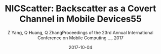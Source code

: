 ---
title: "NICScatter: Backscatter as a Covert Channel in Mobile Devices55"
collection: publications
permalink: "/publication/2017-10-04"
excerpt: "Today's mobile devices contain sensitive data, which raises concerns about data security. This paper discusses a covert channel threat on existing mobile systems. Through it, malware can wirelessly leak information without making network connections or emitting signals, such as sound, EMR, vibration, etc., that we can feel or are aware of. The covert channel is built on a communication method that we call NICScatter. NICScatter transmitter malware forces mobile devices, such as mobile phones, tablets or laptops, to reflect surrounding RF signals to covertly convey information. The operation is achieved by controlling the impedance of a device's wireless network interface card (NIC). Importantly, the operation requires no special privileges on current mobile OSs, which allows the malware to stealthily pass sensitive data to an attacker's nearby mobile device, which can then decode the signal and thus effectively …"
date: "2017-10-04"
venue: "Proceedings of the 23rd Annual International Conference on Mobile Computing …, 2017"
paperurl: "https://yangzhice.com/docforweb/NICScatter/NICScatter_MobiCom.pdf"
author: "Z Yang, Q Huang, Q ZhangProceedings of the 23rd Annual International Conference on Mobile Computing …, 2017"
poster:
remark:
---